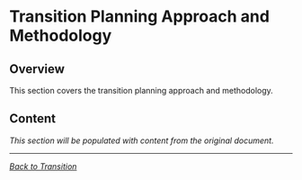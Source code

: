 # Transition Planning Approach and Methodology

## Overview

This section covers the transition planning approach and methodology.

## Content

*This section will be populated with content from the original document.*

---

*[Back to Transition](index.md)*
